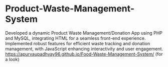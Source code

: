 # Product-Waste-Management-System
Developed a dynamic Product Waste Management/Donation App using PHP  and MySQL, integrating HTML for a seamless front-end experience.  Implemented robust features for efficient waste tracking and donation  management, with JavaScript enhancing interactivity and user engagement. 
https://apurvaupadhyay96.github.io/Food-Waste-Management-System/ (for a look)
